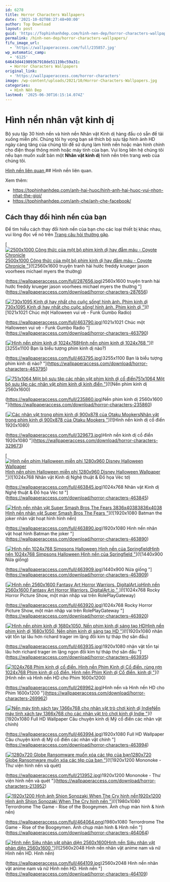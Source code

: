 ```yaml
---
id: 6278
title: Horror Characters Wallpapers
date: '2021-10-02T08:27:48+00:00'
author: Top Download
layout: post
guid: 'https://Tophinhanhdep.com/hinh-nen-dep/horror-characters-wallpapers/'
permalink: /hinh-nen-dep/horror-characters-wallpapers/
fifu_image_url:
  - 'https://wallpaperaccess.com/full/235857.jpg'
wp_automatic_camp:
  - '6125'
64643d441989367918de51119bc59a31:
  - Horror Characters Wallpapers
original_link:
  - 'https://wallpaperaccess.com/horror-characters'
image: /wp-content/uploads/2021/10/Horror-Characters-Wallpapers.jpg
categories:
  - Hình Nền Đẹp
lastmod: '2025-06-30T16:15:14.074Z'
---
```

# Hình nền nhân vật kinh dị

Bộ sưu tập 30 hình nền và hình nền Nhân vật Kinh dị hàng đầu có sẵn để tải xuống miễn phí. Chúng tôi hy vọng bạn sẽ thích bộ sưu tập hình ảnh HD ngày càng tăng của chúng tôi để sử dụng làm hình nền hoặc màn hình chính cho điện thoại thông minh hoặc máy tính của bạn. Vui lòng liên hệ chúng tôi nếu bạn muốn xuất bản một **Nhân vật kinh dị** hình nền trên trang web của chúng tôi.

[Hình nền liên quan ](#related) ## Hình nền liên quan.

   
 Xem thêm:

   
- <https://tophinhanhdep.com/anh-hai-huoc/hinh-anh-hai-huoc-vui-nhon-nhat-the-gioi/>
- <https://tophinhanhdep.com/anh-che/anh-che-facebook/>

## Cách thay đổi hình nền của bạn

Để tìm hiểu cách thay đổi hình nền của bạn cho các loại thiết bị khác nhau, vui lòng đọc về nó trên [Trang câu hỏi thường gặp](https://tophinhanhdep.com/faq/).

  
[[![2500x1000 Công thức của một bộ phim kinh dị hay đẫm máu - Coyote Chronicle](https://wallpaperaccess.com/full/235857.jpg)2500x1000 Công thức của một bộ phim kinh dị hay đẫm máu - Coyote Chronicle "](https://wallpaperaccess.com/download/horror-characters-235857)](![2560x1600 truyện tranh hài hước freddy krueger jason voorhees michael myers the thường)

(https://wallpaperaccess.com/full/287656.jpg)2560x1600 truyện tranh hài hước freddy krueger jason voorhees michael myers the thường "](https://wallpaperaccess.com/download/horror-characters-287656)

[[![730x1095 Kinh dị hay nhất cho cuộc sống!  hình ảnh.  Phim kinh dị](https://wallpaperaccess.com/full/463789.jpg)730x1095 Kinh dị hay nhất cho cuộc sống! hình ảnh. Phim kinh dị "](https://wallpaperaccess.com/download/horror-characters-463789)](![1021x1021 Chúc một Halloween vui vẻ - Funk Gumbo Radio)

(https://wallpaperaccess.com/full/463790.jpg)1021x1021 Chúc một Halloween vui vẻ - Funk Gumbo Radio "](https://wallpaperaccess.com/download/horror-characters-463790)

[[![Hình nền phim kinh dị 1024x768](https://wallpaperaccess.com/full/463794.jpg)Hình nền phim kinh dị 1024x768 "](https://wallpaperaccess.com/download/horror-characters-463794)](![3255x1100 Bạn là biểu tượng phim kinh dị nào?)

(https://wallpaperaccess.com/full/463795.jpg)3255x1100 Bạn là biểu tượng phim kinh dị nào? "](https://wallpaperaccess.com/download/horror-characters-463795)

[[![751x1064 Một bộ sưu tập các nhân vật phim kinh dị cổ điển](https://wallpaperaccess.com/full/463796.jpg)751x1064 Một bộ sưu tập các nhân vật phim kinh dị kinh điển "](https://wallpaperaccess.com/download/horror-characters-463796)](![Nền phim kinh dị 2560x1600)

(https://wallpaperaccess.com/full/235860.jpg)Nền phim kinh dị 2560x1600 "](https://wallpaperaccess.com/download/horror-characters-235860)

[[![Các nhân vật trong phim kinh dị 900x878 của Otaku Mookers](https://wallpaperaccess.com/full/463803.png)Nhân vật trong phim kinh dị 900x878 của Otaku Mookers "](https://wallpaperaccess.com/download/horror-characters-463803)](![Hình nền kinh dị cổ điển 1920x1080)

(https://wallpaperaccess.com/full/329673.jpg)Hình nền kinh dị cổ điển 1920x1080 "](https://wallpaperaccess.com/download/horror-characters-329673)

[[![Hình nền phim Halloween miễn phí 1280x960 Disney Halloween Wallpaper](https://wallpaperaccess.com/full/463820.jpg)Hình nền phim Halloween miễn phí 1280x960 Disney Halloween Wallpaper "](https://wallpaperaccess.com/download/horror-characters-463820)](![1024x768 Nhân vật Kinh dị Nghệ thuật & Đồ họa Véc tơ)

(https://wallpaperaccess.com/full/463845.jpg)1024x768 Nhân vật Kinh dị Nghệ thuật &amp; Đồ họa Véc tơ "](https://wallpaperaccess.com/download/horror-characters-463845)

[[![Hình nền nhân vật Super Smash Bros The Fears 3836x4038](https://wallpaperaccess.com/full/463855.png)3836x4038 Hình nền nhân vật Super Smash Bros The Fears "](https://wallpaperaccess.com/download/horror-characters-463855)](![1920x1080 Batman the joker nhân vật hoạt hình hình nền)

(https://wallpaperaccess.com/full/463890.jpg)1920x1080 Hình nền nhân vật hoạt hình Batman the joker "](https://wallpaperaccess.com/download/horror-characters-463890)

[[![Hình nền 1024x768 Simpsons Halloween Hình nền của Springfield](https://wallpaperaccess.com/full/463905.jpg)Hình nền 1024x768 Simpsons Halloween Hình nền của Springfield "](https://wallpaperaccess.com/download/horror-characters-463905)](![1440x900 Nửa giống)

(https://wallpaperaccess.com/full/463909.jpg)1440x900 Nửa giống "](https://wallpaperaccess.com/download/horror-characters-463909)

[[![Hình nền 2560x1600 Fantasy Art Horror Warriors.  DigitalArt.io](https://wallpaperaccess.com/full/15688.jpg)Hình nền 2560x1600 Fantasy Art Horror Warriors. DigitalArt.io " ](https://wallpaperaccess.com/download/horror-characters-15688)](![1024x768 Rocky Horror Picture Show, một màn nhập vai trên RolePlayGateway)

(https://wallpaperaccess.com/full/463920.jpg)1024x768 Rocky Horror Picture Show, một màn nhập vai trên RolePlayGateway "](https://wallpaperaccess.com/download/horror-characters-463920)

[[![Hình nền phim kinh dị 1680x1050, Nền phim kinh dị sáng tạo HD](https://wallpaperaccess.com/full/463927.jpg)Hình nền phim kinh dị 1680x1050, Nền phim kinh dị sáng tạo HD "](https://wallpaperaccess.com/download/horror-characters-463927)](![1920x1080 nhân vật tồn tại lâu hơn richard trager im lặng đồi kim tự tháp thợ săn đầu)

(https://wallpaperaccess.com/full/463935.jpg)1920x1080 nhân vật tồn tại lâu hơn richard trager im lặng ngọn đồi kim tự tháp thợ săn đầu "](https://wallpaperaccess.com/download/horror-characters-463935)

[[![1024x768 Phim kinh dị cổ điển.  Hình nền Phim Kinh dị Cổ điển.  rùng rợn](https://wallpaperaccess.com/full/235925.jpg)1024x768 Phim kinh dị cổ điển. Hình nền Phim Kinh dị Cổ điển. kinh dị "](https://wallpaperaccess.com/download/horror-characters-235925)](![Hình nền và Hình nền HD cho Phim 1600x1200)

(https://wallpaperaccess.com/full/269962.jpg)Hình nền và Hình nền HD cho Phim 1600x1200 "](https://wallpaperaccess.com/download/horror-characters-269962)

[[![Nền máy tính xách tay 1366x768 cho nhân vật trò chơi kinh dị Indie](https://wallpaperaccess.com/full/463960.png)Nền máy tính xách tay 1366x768 cho các nhân vật trò chơi kinh dị Indie "](https://wallpaperaccess.com/download/horror-characters-463960)](![1920x1080 Full HD Wallpaper Câu chuyện kinh dị Mỹ cổ điển các nhân vật chính)

(https://wallpaperaccess.com/full/463994.jpg)1920x1080 Full HD Wallpaper Câu chuyện kinh dị Mỹ cổ điển các nhân vật chính "](https://wallpaperaccess.com/download/horror-characters-463994)

[[![1280x720 Globe Ransomware muốn xóa các tệp của bạn](https://wallpaperaccess.com/full/463999.jpg)1280x720 Globe Ransomware muốn xóa các tệp của bạn "](https://wallpaperaccess.com/download/horror-characters-463999)](![1920x1200 Mononoke - Thư viện hình nền và quét)

(https://wallpaperaccess.com/full/213952.jpg)1920x1200 Mononoke - Thư viện hình nền và quét "](https://wallpaperaccess.com/download/horror-characters-213952)

[[![1920x1200 Hình ảnh Shion Sonozaki When The Cry hình nền](https://wallpaperaccess.com/full/464060.jpg)1920x1200 Hình ảnh Shion Sonozaki When The Cry hình nền "](https://wallpaperaccess.com/download/horror-characters-464060)](![1980x1080 Terrordrome The Game - Rise of the Boogeymen.  Ảnh chụp màn hình & hình nền)

(https://wallpaperaccess.com/full/464064.png)1980x1080 Terrordrome The Game - Rise of the Boogeymen. Ảnh chụp màn hình &amp; Hình nền "](https://wallpaperaccess.com/download/horror-characters-464064)

[[![Hình nền Siêu nhân vật phản diện 2560x1600](https://wallpaperaccess.com/full/464105.jpg)Hình nền Siêu nhân vật phản diện 2560x1600 "](https://wallpaperaccess.com/download/horror-characters-464105)](![2560x2048 Hình nền nhân vật anime nam và nữ Hình nền HD.  Hình nền)

(https://wallpaperaccess.com/full/464109.jpg)2560x2048 Hình nền nhân vật anime nam và nữ Hình nền HD. Hình nền "](https://wallpaperaccess.com/download/horror-characters-464109)
